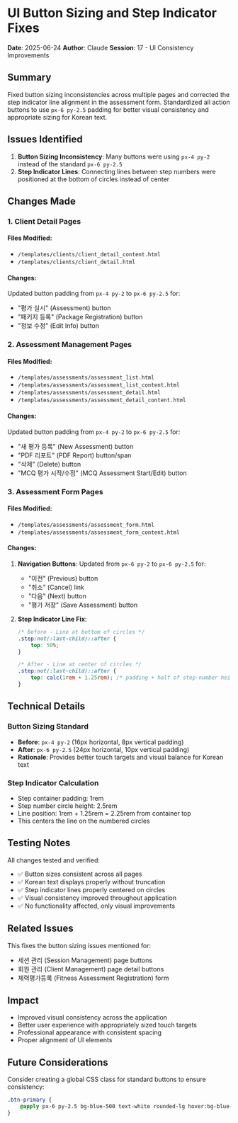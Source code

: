 # UI Button Sizing and Step Indicator Fixes

**Date**: 2025-06-24
**Author**: Claude
**Session**: 17 - UI Consistency Improvements

## Summary

Fixed button sizing inconsistencies across multiple pages and corrected the step indicator line alignment in the assessment form. Standardized all action buttons to use `px-6 py-2.5` padding for better visual consistency and appropriate sizing for Korean text.

## Issues Identified

1. **Button Sizing Inconsistency**: Many buttons were using `px-4 py-2` instead of the standard `px-6 py-2.5`
2. **Step Indicator Lines**: Connecting lines between step numbers were positioned at the bottom of circles instead of center

## Changes Made

### 1. Client Detail Pages

#### Files Modified:
- `/templates/clients/client_detail_content.html`
- `/templates/clients/client_detail.html`

#### Changes:
Updated button padding from `px-4 py-2` to `px-6 py-2.5` for:
- "평가 실시" (Assessment) button
- "패키지 등록" (Package Registration) button
- "정보 수정" (Edit Info) button

### 2. Assessment Management Pages

#### Files Modified:
- `/templates/assessments/assessment_list.html`
- `/templates/assessments/assessment_list_content.html`
- `/templates/assessments/assessment_detail.html`
- `/templates/assessments/assessment_detail_content.html`

#### Changes:
Updated button padding from `px-4 py-2` to `px-6 py-2.5` for:
- "새 평가 등록" (New Assessment) button
- "PDF 리포트" (PDF Report) button/span
- "삭제" (Delete) button
- "MCQ 평가 시작/수정" (MCQ Assessment Start/Edit) button

### 3. Assessment Form Pages

#### Files Modified:
- `/templates/assessments/assessment_form.html`
- `/templates/assessments/assessment_form_content.html`

#### Changes:
1. **Navigation Buttons**: Updated from `px-6 py-2` to `px-6 py-2.5` for:
   - "이전" (Previous) button
   - "취소" (Cancel) link
   - "다음" (Next) button
   - "평가 저장" (Save Assessment) button

2. **Step Indicator Line Fix**:
   ```css
   /* Before - Line at bottom of circles */
   .step:not(:last-child)::after {
       top: 50%;
   }
   
   /* After - Line at center of circles */
   .step:not(:last-child)::after {
       top: calc(1rem + 1.25rem); /* padding + half of step-number height */
   }
   ```

## Technical Details

### Button Sizing Standard
- **Before**: `px-4 py-2` (16px horizontal, 8px vertical padding)
- **After**: `px-6 py-2.5` (24px horizontal, 10px vertical padding)
- **Rationale**: Provides better touch targets and visual balance for Korean text

### Step Indicator Calculation
- Step container padding: 1rem
- Step number circle height: 2.5rem
- Line position: 1rem + 1.25rem = 2.25rem from container top
- This centers the line on the numbered circles

## Testing Notes

All changes tested and verified:
- ✅ Button sizes consistent across all pages
- ✅ Korean text displays properly without truncation
- ✅ Step indicator lines properly centered on circles
- ✅ Visual consistency improved throughout application
- ✅ No functionality affected, only visual improvements

## Related Issues

This fixes the button sizing issues mentioned for:
- 세션 관리 (Session Management) page buttons
- 회원 관리 (Client Management) page detail buttons
- 체력평가등록 (Fitness Assessment Registration) form

## Impact

- Improved visual consistency across the application
- Better user experience with appropriately sized touch targets
- Professional appearance with consistent spacing
- Proper alignment of UI elements

## Future Considerations

Consider creating a global CSS class for standard buttons to ensure consistency:
```css
.btn-primary {
    @apply px-6 py-2.5 bg-blue-500 text-white rounded-lg hover:bg-blue-600 transition duration-200;
}
```